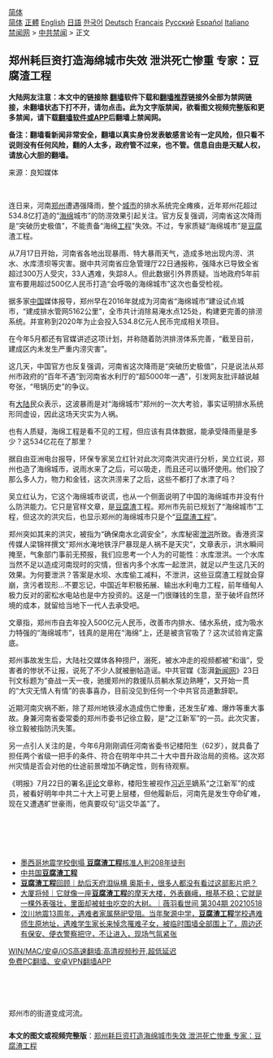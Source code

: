  <!-- 面包屑导航 --> <div class="breadcrumb"><!-- GTranslate: https://gtranslate.io/ -->  <div class="switcher notranslate">  <div class="selected">  <a href="#" onclick="return false;"> 简体</a>  </div>  <div class="option">  <a href="https://www.bannedbook.org" onclick="doGTranslate('zh-CN|zh-CN');jQuery('div.switcher div.selected a').html(jQuery(this).html());return false;" title="简体中文" class="nturl selected"> 简体</a>  <a href="https://www.bannedbook.org/zh-tw/" onclick="doGTranslate('zh-CN|zh-TW');jQuery('div.switcher div.selected a').html(jQuery(this).html());return false;" title="繁體中文" class="nturl"> 正體</a>  <a href="https://www.bannedbook.org/en/" onclick="doGTranslate('zh-CN|en');jQuery('div.switcher div.selected a').html(jQuery(this).html());return false;" title="English" class="nturl"> English</a>  <a href="https://www.bannedbook.org/ja/" onclick="doGTranslate('zh-CN|ja');jQuery('div.switcher div.selected a').html(jQuery(this).html());return false;" title="日本語" class="nturl"> 日語</a>  <a href="https://www.bannedbook.org/ko/" onclick="doGTranslate('zh-CN|ko');jQuery('div.switcher div.selected a').html(jQuery(this).html());return false;" title="한국어" class="nturl"> 한국어</a>  <a href="https://www.bannedbook.org/de/" onclick="doGTranslate('zh-CN|de');jQuery('div.switcher div.selected a').html(jQuery(this).html());return false;" title="Deutsch" class="nturl"> Deutsch</a>  <a href="https://www.bannedbook.org/fr/" onclick="doGTranslate('zh-CN|fr');jQuery('div.switcher div.selected a').html(jQuery(this).html());return false;" title="Français" class="nturl"> Français</a>  <a href="https://www.bannedbook.org/ru/" onclick="doGTranslate('zh-CN|ru');jQuery('div.switcher div.selected a').html(jQuery(this).html());return false;" title="Русский" class="nturl"> Русский</a>  <a href="https://www.bannedbook.org/es/" onclick="doGTranslate('zh-CN|es');jQuery('div.switcher div.selected a').html(jQuery(this).html());return false;" title="Español" class="nturl"> Español</a>  <a href="https://www.bannedbook.org/it/" onclick="doGTranslate('zh-CN|it');jQuery('div.switcher div.selected a').html(jQuery(this).html());return false;" title="Italiano" class="nturl"> Italiano</a>  </div>  </div>      <div class='breadcrumb-sub'><!-- Breadcrumb NavXT 6.3.0 --> <a href="https://www.bannedbook.org/" class="home">禁闻网</a> &gt; <a href="https://www.bannedbook.org/bnews/cbnews/" class="category">中共禁闻</a> &gt; 正文</div></div><h2>郑州耗巨资打造海绵城市失效 泄洪死亡惨重 专家：豆腐渣工程</h2> <p class="notice"><b>大陆网友注意：本文中的链接除 <a href="https://github.com/bannedbook/fanqiang" >翻墙</a>软件下载和<a href="https://github.com/killgcd/justmysocks/blob/master/README.md">翻墙推荐</a>链接外全部为禁网链接，未翻墙状态下打不开，请勿点击。此为文字版禁闻，欲看图文视频完整版和更多禁闻，请下载<a href="https://github.com/bannedbook/fanqiang">翻墙软件或APP</a>后翻墙上禁闻网。</p><p>备注：翻墙看新闻非常安全，翻墙以真实身份发表敏感言论有一定风险，但只看不说则没有任何风险，翻的人太多，政府管不过来，也不管。信息自由是天赋人权，请放心大胆的翻墙。</b></p>  <div class="entry"> <p>来源：良知媒体</p> <p></br></p> <p>连日来，河南<a href="https://www.bannedbook.org/bnews/tag/%e9%83%91%e5%b7%9e/" class="st_tag internal_tag" rel="tag" title="标签 郑州 下的日志">郑州</a>遭遇强降雨，整个<a href="https://www.bannedbook.org/bnews/tag/%E5%9F%8E%E5%B8%82/" class="st_tag internal_tag" rel="tag" title="标签 城市 下的日志">城市</a>的排水系统完全瘫痪，近年郑州花超过534.8亿打造的“<a href="https://www.bannedbook.org/bnews/tag/%E6%B5%B7%E7%BB%B5/" class="st_tag internal_tag" rel="tag" title="标签 海绵 下的日志">海绵</a>城市”的防涝效果引起关注。官方反复强调，河南省这次降雨是“突破历史极值”，不能责备“海绵<a href="https://www.bannedbook.org/bnews/tag/%E5%B7%A5%E7%A8%8B/" class="st_tag internal_tag" rel="tag" title="标签 工程 下的日志">工程</a>”失效。不过，专家质疑“海绵城市”是<a href="https://www.bannedbook.org/bnews/tag/%E8%B1%86%E8%85%90/" class="st_tag internal_tag" rel="tag" title="标签 豆腐 下的日志">豆腐</a>渣工程。</p> <p>从7月17日开始，河南省各地出现暴雨、特大暴雨天气，造成多地出现内涝、洪水、水库溃坝等灾害。据中共河南省应急管理厅22日通报称，强降水已导致全省超过300万人受灾，33人遇难，失踪8人。但此数据引外界质疑。当地政府5年前宣布要用超过500亿人民币打造“会呼吸的海绵城市”这次也备受检视。</p> <p>据多家<span class='wp_keywordlink_affiliate'><a href="https://www.bannedbook.org/" title="中国" target="_blank">中国</a></span>媒体报导，郑州早在2016年就成为河南省“海绵城市”建设试点城市，“建成排水管网5162公里”，全市共计消除易淹水点125处，构建更完善的排涝系统。并宣称到2020年为止会投入534.8亿元人民币完成相关项目。</p>  <p>在今年5月都还有官媒讲述这项计划，并称随着防洪排涝体系完善，“截至目前，建成区内未发生严重内涝灾害”。</p> <p>这几天，中国官方也反复强调，河南省这次降雨是“突破历史极值”，只是说法从郑州市政府的“百年不遇”到河南省水利厅的“超5000年一遇”，引发网友批评越说越夸张，“甩锅历史”的争议。</p> <p>有<span class='wp_keywordlink_affiliate'><a href="https://www.bannedbook.org/" title="大陆" target="_blank">大陆</a></span>民众表示，这波暴雨是对“海绵城市”郑州的一次大考验，事实证明排水系统形同虚设，因此这场天灾实为人祸。</p> <p>也有人质疑，海绵工程是看不见的工程，但应该有具体数据，能承受降雨量是多少？这534亿花在了那里？</p> <p>据自由亚洲电台报导，环保专家吴立红针对此次河南洪灾进行分析，吴立红说，郑州也造了海绵城市，说雨水来了之后，可以吸走，而且还可以循环使用。他们投了那么多人力，物力和金钱，这次洪涝来了之后，这些不都打了水漂了吗？</p>  <p>吴立红认为，它这个海绵城市说谎，也从一个侧面说明了中国的海绵城市并没有什么防洪能力。它只是官样文章，是<a href="https://www.bannedbook.org/bnews/tag/%E8%B1%86%E8%85%90%E6%B8%A3/" class="st_tag internal_tag" rel="tag" title="标签 豆腐渣 下的日志">豆腐渣</a>工程。郑州市先前已规划了“海绵城市”工程，但这次的洪灾后，也显示郑州的海绵城市只是个“<a href="https://www.bannedbook.org/bnews/tag/%e8%b1%86%e8%85%90%e6%b8%a3%e5%b7%a5%e7%a8%8b/" class="st_tag internal_tag" rel="tag" title="标签 豆腐渣工程 下的日志">豆腐渣工程</a>”。</p> <p>郑州突如其来的洪灾，被指为“确保南水北调安全”，水库秘密<a href="https://www.bannedbook.org/bnews/tag/%E6%B3%84%E6%B4%AA/" class="st_tag internal_tag" rel="tag" title="标签 泄洪 下的日志">泄洪</a>所致。香港资深传媒人梁锦祥撰文“郑州水淹地铁浮尸暴现是人祸不是天灾”，文章表示，洪水瞬间掩至，气象部门事前无预报，我们应思考一个人为的可能性：水库泄洪。一个水库当然不足以造成河南现时的灾情，但省内多个水库一起泄洪，就足以产生这几天的效果。为何要泄洪？答案是水坝、水库偷工减料，不泄洪，这些豆腐渣工程就会穿崩，贪污者现形…不要忘记，中国近年积极拓展、输出水利电力工程，前年缅甸人极力反对的密松水电站也是中方投资的。这是一门很赚钱的生意，至于破坏自然环境的成本，就留给当地下一代人去承受吧。</p> <p>文章指，郑州市自去年投入500亿元人民币，改善市内排水、储水系统，成为吸水力特强的“海绵城市”，钱真的是用在“海绵”上，还是被贪官吸了？这次试验肯定露底。</p> <p>郑州事故发生后，大陆社交媒体各种捞尸，溺死，被水冲走的视频都被“和谐”，受害者的惨状不让报，说死了不少人就被删帖造谣。中共官媒《澎湃<span class='wp_keywordlink_affiliate'><a href="https://www.bannedbook.org/" title="新闻网">新闻网</a></span>》23日刊文标题为“奋战一天一夜，驰援郑州的救援队员躺水泵边熟睡”，又开始一贯的“大灾无情人有情”的丧事喜办，目前没见到任何一个中共官员道歉辞职。</p> <p>近期河南灾祸不断，除了郑州地铁浸水造成伤亡惨重，还发生矿难、爆炸等重大事故。身兼河南省委常委的郑州市委书记徐立毅，是“之江新军”的一员。此次灾害，徐立毅被指防汛失策。</p>  <p>另一点引人关注的是，今年6月刚刚调任河南省委书记楼阳生（62岁），就具备了担任两个省级一把手的条件、符合在明年中共二十大中晋升政治局的资格。这次郑州灾情是否会对他的仕途前景增加不确定性，则有待观察。</p> <p>《明报》7月22日的署名<span class='wp_keywordlink_affiliate'><a href="https://www.bannedbook.org/bnews/comments/" title="新闻评论" target="_blank">评论</a></span>文章称，楼阳生被视作<a href="https://www.bannedbook.org/bnews/tag/%e4%b9%a0%e8%bf%91%e5%b9%b3/" class="st_tag internal_tag" rel="tag" title="标签 习近平 下的日志">习近平</a>嫡系“之江新军”的成员，被看好明年中共二十大上可更上层楼，但他履新后，河南先是发生夺命矿难，现在又遭遇旷世豪雨，他真要叹句“运交华盖”了。</p> <p></br></br><br /> </br></p> <ul class='op-related-articles' title='相关阅读'> <li><a href='https://www.bannedbook.org/bnews/baitai/20210717/1588828.html' target='_blank'>墨西哥地震学校倒塌 <b>豆腐渣工程</b>核准人判208年徒刑</a></li> <li><a href='https://www.bannedbook.org/bnews/bannedvideo/20210708/1583032.html' target='_blank'>中共国<b>豆腐渣工程</b></a></li> <li><a href='https://www.bannedbook.org/bnews/bannedvideo/20210524/1552605.html' target='_blank'><b>豆腐渣工程</b>回顾｜劫后天府泪纵横 奥斯卡，很多人都没有看过这部影片吧？</a></li> <li><a href='https://www.bannedbook.org/bnews/bannedvideo/20210519/1549493.html' target='_blank'>大厦将倾｜它就像一座<b>豆腐渣工程</b>的摩天大楼，外表巍峨，根基不稳；它就是一棵外表强壮，里面却被蛀虫吃空的大树。｜薇羽看世间 第304期 20210518</a></li> <li><a href='https://www.bannedbook.org/bnews/bannedvideo/20210513/1545592.html' target='_blank'>汶川地震13周年，遇难者家属祭祀受阻。当年聚源中学，<b>豆腐渣工程</b>学校遇难师生原地址，遇难学生家长来悼念罹难子女，被临时围墙全部围上了，周边还有保安、便衣警察把守，不让进入，现场气氛紧张</a></li> </ul> <p class="texttj"> <a href="https://github.com/bannedbook/fanqiang/wiki/V2ray%E6%9C%BA%E5%9C%BA" target="_blank">WIN/MAC/安卓/iOS高速翻墙:高清视频秒开,超低延迟</a><br/> <a href="https://github.com/bannedbook/fanqiang/wiki/%E7%A6%81%E9%97%BB%E7%BD%91%E5%AE%89%E5%8D%93%E7%BF%BB%E5%A2%99%E6%96%B0%E9%97%BBAPP" target="_blank">免费PC翻墙、安卓VPN翻墙APP</a></p><p></br></br><br /> </br>郑州市的街道变成河流。</p> <a name='sharetosocial'></a>  <div style="margin-bottom:5px;padding-bottom:5px;clear:both"> <div id="archive-pix-1" class="banner-ads"> <!-- AuctionX Display platform tag START --> <div id="26318x728x90x621x_ADSLOT2" clicktrack="%%CLICK_URL_ESC%%"></div> <!-- AuctionX Display platform tag END --> </div> <div id="archive-pix-2" class="banner-ads"> <!-- AuctionX Display platform tag START --> <div id="26315x300x250x621x_ADSLOT2" clicktrack="%%CLICK_URL_ESC%%"></div> <!-- AuctionX Display platform tag END --> </div> </div>  <div id="archive-pix-1" class="banner-ads"> <!-- AuctionX Display platform tag START --> <div id="26318x728x90x621x_ADSLOT3" clicktrack="%%CLICK_URL_ESC%%"></div> <!-- AuctionX Display platform tag END --> </div> <div><b>本文的图文或视频完整版</b>：<a href='https://www.bannedbook.org/bnews/cbnews/20210723/1592801.html'>郑州耗巨资打造海绵城市失效 泄洪死亡惨重 专家：豆腐渣工程</a></div>  </div><!--END ENTRY--> 